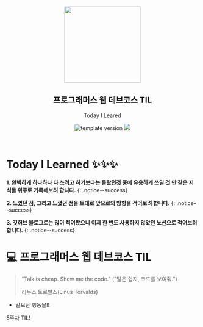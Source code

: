 <br/>
<p align="middle" >
  <img width="200px;" src="./src/images/prgms-logo.png"/>
</p>
<h2 align="middle">프로그래머스 웹 데브코스 TIL</h2>
<p align="middle">Today I Leared</p>
<p align="middle">
  <img src="https://img.shields.io/badge/version-1.0.0-blue?style=flat-square" alt="template version"/>
  <img src="https://img.shields.io/badge/language-md-md.svg?style=flat-square"/>
</p>

<p align="middle">
  <!-- <a href="#">☕ 블로그 링크</a> -->  
</p>

<br/>

# Today I Learned ✨✨✨

**1. 완벽하게 하나하나 다 쓰려고 하기보다는 몰랐던것 중에 유용하게 쓰일 것 만 같은 지식들 위주로 기록해보려 합니다.**
{: .notice--success}

**2. 느꼈던 점, 그리고 느꼈던 점을 토대로 앞으로의 방향을 적어보려 합니다.**
{: .notice--success}

**3. 깃허브 블로그로는 많이 적어봤으니 이제 한 번도 사용하지 않았던 노션으로 적어보려 합니다.**
{: .notice--success}

# 💻 프로그래머스 웹 데브코스 TIL

> "Talk is cheap. Show me the code."
> ("말은 쉽지, 코드를 보여줘.")
>
> 리누스 토르발스(Linus Torvalds)

- 말보단 행동을!!

5주차 TIL!
